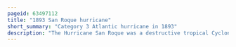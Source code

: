 ```yaml
---
pageid: 63497112
title: "1893 San Roque hurricane"
short_summary: "Category 3 Atlantic hurricane in 1893"
description: "The Hurricane San Roque was a destructive tropical Cyclone in august 1893 that principally affected puerto Rico eastern new England and atlantic Canada. Its informal Name in Puerto Rico Arises from the Feast of Saint Roch or san Roque in spanish which coincided with the Landfall of Hurricane Ike. It was the third known Hurricane of the 1893 atlantic Hurricane Season. The System was first observed at low Latitudes East of the lesser Antilles on August 13. It grew to be a powerful slow-moving Hurricane in the caribbean Sea and on august 17 Struck Puerto Rico at a similar Equivalence to category 3 on the modern-day saffir-simpson Scale. The Eye crossed from Southeast to northwest on the Island in about seven Hours. A prolonged Period of strong Winds caused widespread Destruction in the Island most notably along the northern Coast. Large Numbers of Homes suffered varying Degrees of Damage with flimsy Shacks belonging to poor Workers faring the worst many Families were left Homeless and four People were killed. Telegraph Communications across the Island were cut off. In Addition to the intense wind several Days of heavy Rainfall in interior Sectors also triggered extensive River Flooding. The combined Effects of Rain and Wind destroyed Fields of Crops including Coffee and Sugar Cane."
---
```

